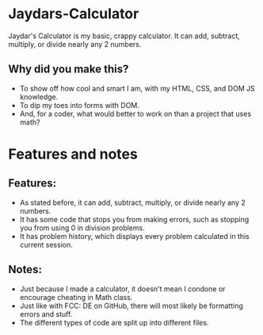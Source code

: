 # Jaydars-Calculator
Jaydar's Calculator is my basic, crappy calculator. It can add, subtract, multiply, or divide nearly any 2 numbers.

## Why did you make this?

- To show off how cool and smart I am, with my HTML, CSS, and DOM JS knowledge.
- To dip my toes into forms with DOM.
- And, for a coder, what would better to work on than a project that uses math?

# Features and notes

## Features:
- As stated before, it can add, subtract, multiply, or divide nearly any 2 numbers.
- It has some code that stops you from making errors, such as stopping you from using 0 in division problems.
- It has problem history, which displays every problem calculated in this current session.

## Notes:
- Just because I made a calculator, it doesn't mean I condone or encourage cheating in Math class.
- Just like with FCC: DE on GitHub, there will most likely be formatting errors and stuff.
- The different types of code are split up into different files.
